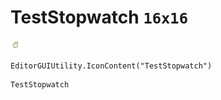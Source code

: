 # TestStopwatch `16x16`
<img src="/img/TestStopwatch.png" width=16 height=16>

``` CSharp
EditorGUIUtility.IconContent("TestStopwatch")
```
```
TestStopwatch
```
